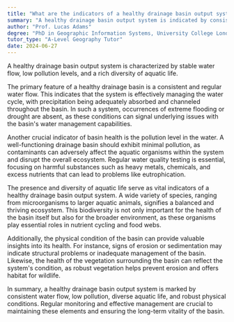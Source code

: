 ```yaml
---
title: "What are the indicators of a healthy drainage basin output system?"
summary: "A healthy drainage basin output system is indicated by consistent water flow, minimal pollution, and diverse aquatic life."
author: "Prof. Lucas Adams"
degree: "PhD in Geographic Information Systems, University College London"
tutor_type: "A-Level Geography Tutor"
date: 2024-06-27
---
```


A healthy drainage basin output system is characterized by stable water flow, low pollution levels, and a rich diversity of aquatic life.

The primary feature of a healthy drainage basin is a consistent and regular water flow. This indicates that the system is effectively managing the water cycle, with precipitation being adequately absorbed and channeled throughout the basin. In such a system, occurrences of extreme flooding or drought are absent, as these conditions can signal underlying issues with the basin's water management capabilities.

Another crucial indicator of basin health is the pollution level in the water. A well-functioning drainage basin should exhibit minimal pollution, as contaminants can adversely affect the aquatic organisms within the system and disrupt the overall ecosystem. Regular water quality testing is essential, focusing on harmful substances such as heavy metals, chemicals, and excess nutrients that can lead to problems like eutrophication.

The presence and diversity of aquatic life serve as vital indicators of a healthy drainage basin output system. A wide variety of species, ranging from microorganisms to larger aquatic animals, signifies a balanced and thriving ecosystem. This biodiversity is not only important for the health of the basin itself but also for the broader environment, as these organisms play essential roles in nutrient cycling and food webs.

Additionally, the physical condition of the basin can provide valuable insights into its health. For instance, signs of erosion or sedimentation may indicate structural problems or inadequate management of the basin. Likewise, the health of the vegetation surrounding the basin can reflect the system's condition, as robust vegetation helps prevent erosion and offers habitat for wildlife.

In summary, a healthy drainage basin output system is marked by consistent water flow, low pollution, diverse aquatic life, and robust physical conditions. Regular monitoring and effective management are crucial to maintaining these elements and ensuring the long-term vitality of the basin.
    